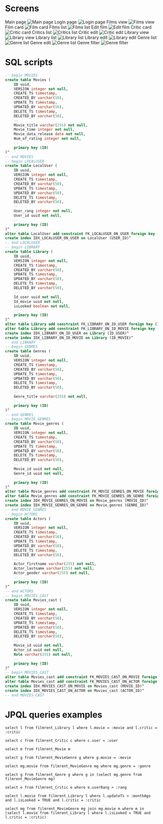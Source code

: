 # Screens

Main page
![Main page](screenshots/main.png "Main page")
Login page
![Login page](screenshots/login.png "Login page")
Films view
![Films view](screenshots/filmsView.png "Films view")
Film card
![Film card](screenshots/filmAbout.png "Film card")
Films list
![Films list](screenshots/films.png "Films list")
Edit film
![Edit film](screenshots/filmEdit.png "Edit film")
Critic card
![Critic card](screenshots/criticAbout.png "Critic card")
Critics list
![Critics list](screenshots/critics.png "Critics list")
Critic edit
![Critic edit](screenshots/criticsEdit.png "Critic edit")
Library view
![Library view](screenshots/libraryView.png "Library view")
Library list
![Library list](screenshots/libraryList.png "Library edit")
Library edit
![Library edit](screenshots/libraryEdit.png "Library edit")
Genre list
![Genre list](screenshots/ganreList.png "Genre edit")
Genre edit
![Genre list](screenshots/ganreEdit.png "Genre edit")
Genre filter
![Genre filter](screenshots/ganreFilter.png "Genre filter")

# SQL scripts

```sql
-- begin MOVIES
create table Movies (
    ID uuid,
    VERSION integer not null,
    CREATE_TS timestamp,
    CREATED_BY varchar(50),
    UPDATE_TS timestamp,
    UPDATED_BY varchar(50),
    DELETE_TS timestamp,
    DELETED_BY varchar(50),
    --
    Movie_title varchar(255) not null,
    Movie_time integer not null,
    Movie_data_release date not null,
    Num_of_rating integer not null,
    --
    primary key (ID)
)^
-- end MOVIES
-- begin LOCALUSER
create table LocalUser (
    ID uuid,
    VERSION integer not null,
    CREATE_TS timestamp,
    CREATED_BY varchar(50),
    UPDATE_TS timestamp,
    UPDATED_BY varchar(50),
    DELETE_TS timestamp,
    DELETED_BY varchar(50),
    --
    User_rang integer not null,
    User_id uuid not null,
    --
    primary key (ID)
)^
alter table LocalUser add constraint FK_LOCALUSER_ON_USER foreign key (USER_ID) references SEC_USER(ID)^
create index IDX_LOCALUSER_ON_USER on LocalUser (USER_ID)^
-- end LOCALUSER
-- begin LIBRARY
create table Library (
    ID uuid,
    VERSION integer not null,
    CREATE_TS timestamp,
    CREATED_BY varchar(50),
    UPDATE_TS timestamp,
    UPDATED_BY varchar(50),
    DELETE_TS timestamp,
    DELETED_BY varchar(50),
    --
    Id_user uuid not null,
    Id_movie uuid not null,
    isLooked boolean not null,
    --
    primary key (ID)
)^
alter table Library add constraint FK_LIBRARY_ON_ID_USER foreign key (ID_USER) references LocalUser(ID)^
alter table Library add constraint FK_LIBRARY_ON_ID_MOVIE foreign key (ID_MOVIE) references Movies(ID)^
create index IDX_LIBRARY_ON_ID_USER on Library (ID_USER)^
create index IDX_LIBRARY_ON_ID_MOVIE on Library (ID_MOVIE)^
-- end LIBRARY
-- begin GENRES
create table Genres (
    ID uuid,
    VERSION integer not null,
    CREATE_TS timestamp,
    CREATED_BY varchar(50),
    UPDATE_TS timestamp,
    UPDATED_BY varchar(50),
    DELETE_TS timestamp,
    DELETED_BY varchar(50),
    --
    Genre_title varchar(255) not null,
    --
    primary key (ID)
)^
-- end GENRES
-- begin MOVIE_GENRES
create table Movie_genres (
    ID uuid,
    VERSION integer not null,
    CREATE_TS timestamp,
    CREATED_BY varchar(50),
    UPDATE_TS timestamp,
    UPDATED_BY varchar(50),
    DELETE_TS timestamp,
    DELETED_BY varchar(50),
    --
    Movie_id uuid not null,
    Genre_id uuid not null,
    --
    primary key (ID)
)^
alter table Movie_genres add constraint FK_MOVIE_GENRES_ON_MOVIE foreign key (MOVIE_ID) references Movies(ID)^
alter table Movie_genres add constraint FK_MOVIE_GENRES_ON_GENRE foreign key (GENRE_ID) references Genres(ID)^
create index IDX_MOVIE_GENRES_ON_MOVIE on Movie_genres (MOVIE_ID)^
create index IDX_MOVIE_GENRES_ON_GENRE on Movie_genres (GENRE_ID)^
-- end MOVIE_GENRES
-- begin ACTORS
create table Actors (
    ID uuid,
    VERSION integer not null,
    CREATE_TS timestamp,
    CREATED_BY varchar(50),
    UPDATE_TS timestamp,
    UPDATED_BY varchar(50),
    DELETE_TS timestamp,
    DELETED_BY varchar(50),
    --
    Actor_firstname varchar(255) not null,
    Actor_lastname varchar(255) not null,
    Actor_gender varchar(255) not null,
    --
    primary key (ID)
)^
-- end ACTORS
-- begin MOVIES_CAST
create table Movies_cast (
    ID uuid,
    VERSION integer not null,
    CREATE_TS timestamp,
    CREATED_BY varchar(50),
    UPDATE_TS timestamp,
    UPDATED_BY varchar(50),
    DELETE_TS timestamp,
    DELETED_BY varchar(50),
    --
    Movie_id uuid not null,
    Actor_id uuid not null,
    Role varchar(255) not null,
    --
    primary key (ID)
)^
-- begin MOVIES_CAST
alter table Movies_cast add constraint FK_MOVIES_CAST_ON_MOVIE foreign key (MOVIE_ID) references Movies(ID)^
alter table Movies_cast add constraint FK_MOVIES_CAST_ON_ACTOR foreign key (ACTOR_ID) references Actors(ID)^
create index IDX_MOVIES_CAST_ON_MOVIE on Movies_cast (MOVIE_ID)^
create index IDX_MOVIES_CAST_ON_ACTOR on Movies_cast (ACTOR_ID)^
-- end MOVIES_CAST
```

# JPQL queries examples

```hql
select l from filmrent_Library l where l.movie = :movie and l.critic = :critic

select c from filmrent_Critic c where c.user = :user

select m from filmrent_Movie m

select g from filmrent_MovieGenre g where g.movie = :movie

select mg.movie from filmrent_MovieGenre mg where mg.genre = :genre

select g from filmrent_Genre g where g in (select mg.genre from filmrent_MovieGenre mg)

select e from filmrent_Critic e where e.userRang > :rang

select l.movie from filmrent_Library l where l.updateTs > :monthAgo and l.isLooked = TRUE and l.critic = :critic

select mg from filmrent_MovieGenre mg join mg.movie m where m in (select l.movie from filmrent_Library l where l.isLooked = TRUE and l.critic = :critic)
```